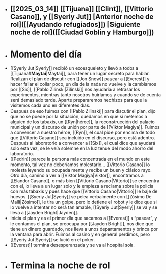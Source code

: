 - [[2025_03_14]]
  [[Tijuana]]
  [[Clint]], [[Vittorio Casano]], y [[Syeriy Jut]]
  [Anterior noche de rol]([[Ayudando refugiados]])
  [Siguiente noche de rol]([[Ciudad Goblin y Hamburgo]])
  ---
- # Momento del día
- [[Syeriy Jut|Syeriy]] recibió un exoesqueleto y llevó a todos a [[Tijuana#**Maytai**|Maytai]], para tener un lugar secreto para hablar. Realizan el plan de discutir con [[Jon Snow]] pasear a [[Everest]] y hacer fallar el collar poco, un día de la nada no vuelve y la cambiamos por [[Six]], [[Pablo Zilinski|Zilinski]] nos ayudaría a retrasar los experimentos, mientras tanto nosotros huiríamos y cuando se de cuenta será demasiado tarde. Aparte prepararemos hechizos para que la visitemos cada uno en diferentes días.
- Después de eso fuimos con [[Pablo Zilinski]] para discutir el plan, dijo que no se puede por la situación, quedamos en que si metemos a alguien de los tabaxis, un [[Ryn|héroe]], la reconstrucción del palacio municipal y un discurso de unión por parte de [[Viktor Magiya]]. Fuimos a convencer a nuestro héroe, [[Ryn]], el cual pide por encima de todo que [[Vittorio Casano]] sea incluido en el discurso, pero está adentro. Después al laboratorio a convencer a [[Six]], el cual dice que ayudará solo esta vez, se le veía solemne en la luz tenue del modo ahorro del laboratorio.
- [[Pedrin]] parece la persona más concentrada en el mundo en este momento, tal vez no deberíamos molestarlo… [[Vittorio Casano]] lo molesta leyendo su ocupada mente y recibe un buen y clásico rayo.
  Otro día, camino a ver a [[Viktor Magiya|Viktor]], encontramos a [[Elandor Casano]], o más bien [[Vittorio Casano|Vittorio]] se encuentra con el, lo lleva a un lugar solo y le empieza a reclama sobre la policía con más tabaxis y pues hace que [[Vittorio Casano|Vittorio]] le baje de huevos.
  [[Syeriy Jut|Syeriy]] se pelea verbalmente con [[Zósimo De Malli|Zósimo]], le tira un golpe, pero lo detiene el robot y le dice que si lo vuelve a intentar no será tan amable, [[Syeriy Jut|Syeriy]] se va y se lleva a [[Jayden Bright|Jayden]].
- Inicia el plan y es el primer día que sacamos a [[Everest]] a “pasear”, y le contamos el plan, se preocupa por [[Jayden Bright]], nos dice que tiene un dinero guardado, nos lleva a unos departamentos y brinca por la ventana para abrir. Fuimos al casino y en general perdimos, pero [[Syeriy Jut|Syeriy]] se lució en el poker.
- [[Everest]] termina desesperanzada y se va al hospital sola.
- # Termina la noche de rol